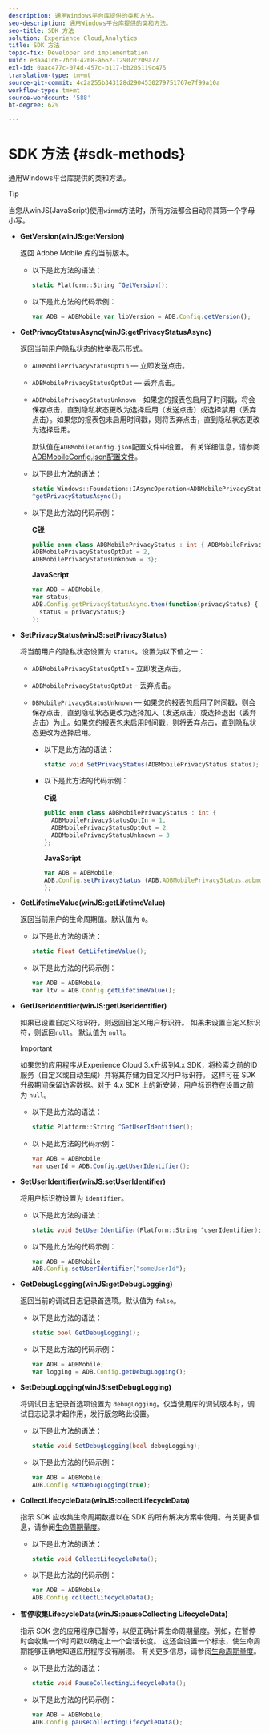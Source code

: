```yaml
---
description: 通用Windows平台库提供的类和方法。
seo-description: 通用Windows平台库提供的类和方法。
seo-title: SDK 方法
solution: Experience Cloud,Analytics
title: SDK 方法
topic-fix: Developer and implementation
uuid: e3aa41d6-7bc0-4208-a662-12907c209a77
exl-id: 0aac477c-074d-457c-b117-bb205119c475
translation-type: tm+mt
source-git-commit: 4c2a255b343128d2904530279751767e7f99a10a
workflow-type: tm+mt
source-wordcount: '588'
ht-degree: 62%

---
```


# SDK 方法 {#sdk-methods}

通用Windows平台库提供的类和方法。

>[!TIP]
>
>当您从winJS(JavaScript)使用`winmd`方法时，所有方法都会自动将其第一个字母小写。

* **GetVersion(winJS:getVersion)**

   返回 Adobe Mobile 库的当前版本。

   * 以下是此方法的语法：

      ```csharp
      static Platform::String ^GetVersion();
      ```

   * 以下是此方法的代码示例：

      ```js
      var ADB = ADBMobile;var libVersion = ADB.Config.getVersion();
      ```

* **GetPrivacyStatusAsync(winJS:getPrivacyStatusAsync)**

   返回当前用户隐私状态的枚举表示形式。

   * `ADBMobilePrivacyStatusOptIn`  — 立即发送点击。
   * `ADBMobilePrivacyStatusOptOut`  — 丢弃点击。
   * `ADBMobilePrivacyStatusUnknown` - 如果您的报表包启用了时间戳，将会保存点击，直到隐私状态更改为选择启用（发送点击）或选择禁用（丢弃点击）。如果您的报表包未启用时间戳，则将丢弃点击，直到隐私状态更改为选择启用。

      默认值在`ADBMobileConfig.json`配置文件中设置。 有关详细信息，请参阅[ADBMobileConfig.json配置文件](/help/universal-windows/c-configuration/c.json.md)。

   * 以下是此方法的语法：

      ```csharp
      static Windows::Foundation::IAsyncOperation<ADBMobilePrivacyStatus>
      ^getPrivacyStatusAsync();
      ```

   * 以下是此方法的代码示例：

      **C锐**

      ```csharp
      public enum class ADBMobilePrivacyStatus : int { ADBMobilePrivacyStatusOptIn = 1, 
      ADBMobilePrivacyStatusOptOut = 2, 
      ADBMobilePrivacyStatusUnknown = 3};
      ```

      **JavaScript**

      ```javascript
      var ADB = ADBMobile;
      var status;
      ADB.Config.getPrivacyStatusAsync.then(function(privacyStatus) {
        status = privacyStatus;}
      );
      ```

* **SetPrivacyStatus(winJS:setPrivacyStatus)**

   将当前用户的隐私状态设置为 `status`。设置为以下值之一：
   * `ADBMobilePrivacyStatusOptIn` - 立即发送点击。
   * `ADBMobilePrivacyStatusOptOut` - 丢弃点击。
   * `DBMobilePrivacyStatusUnknown`  — 如果您的报表包启用了时间戳，则会保存点击，直到隐私状态更改为选择加入（发送点击）或选择退出（丢弃点击）为止。如果您的报表包未启用时间戳，则将丢弃点击，直到隐私状态更改为选择启用。

      * 以下是此方法的语法：

         ```csharp
         static void SetPrivacyStatus(ADBMobilePrivacyStatus status);
         ```

      * 以下是此方法的代码示例：

         **C锐**

         ```csharp
         public enum class ADBMobilePrivacyStatus : int { 
           ADBMobilePrivacyStatusOptIn = 1, 
           ADBMobilePrivacyStatusOptOut = 2
           ADBMobilePrivacyStatusUnknown = 3
         };
         ```

         **JavaScript**

         ```js
         var ADB = ADBMobile;
         ADB.Config.setPrivacyStatus (ADB.ADBMobilePrivacyStatus.adbmobilePrivacyStatusOptIn
         );
         ```

* **GetLifetimeValue(winJS:getLifetimeValue)**

   返回当前用户的生命周期值。默认值为 `0`。

   * 以下是此方法的语法：

      ```csharp
      static float GetLifetimeValue(); 
      ```

   * 以下是此方法的代码示例：

      ```js
      var ADB = ADBMobile;
      var ltv = ADB.Config.getLifetimeValue();
      ```

* **GetUserIdentifier(winJS:getUserIdentifier)**

   如果已设置自定义标识符，则返回自定义用户标识符。 如果未设置自定义标识符，则返回`null`。
默认值为 `null`。

   >[!IMPORTANT]
   >
   >如果您的应用程序从Experience Cloud 3.x升级到4.x SDK，将检索之前的ID服务（自定义或自动生成）并将其存储为自定义用户标识符。 这样可在 SDK 升级期间保留访客数据。对于 4.x SDK 上的新安装，用户标识符在设置之前为 `null`。

   * 以下是此方法的语法：

      ```csharp
      static Platform::String ^GetUserIdentifier(); 
      ```

   * 以下是此方法的代码示例：

      ```csharp
      var ADB = ADBMobile;
      var userId = ADB.Config.getUserIdentifier(); 
      ```

* **SetUserIdentifier(winJS:setUserIdentifier)**

   将用户标识符设置为 `identifier`。

   * 以下是此方法的语法：

      ```csharp
      static void SetUserIdentifier(Platform::String ^userIdentifier); 
      ```

   * 以下是此方法的代码示例：

      ```javascript
      var ADB = ADBMobile;
      ADB.Config.setUserIdentifier("someUserId");
      ```

* **GetDebugLogging(winJS:getDebugLogging)**

   返回当前的调试日志记录首选项。默认值为 `false`。

   * 以下是此方法的语法：

      ```csharp
      static bool GetDebugLogging();
      ```

   * 以下是此方法的代码示例：

      ```javascript
      var ADB = ADBMobile;
      var logging = ADB.Config.getDebugLogging();
      ```

* **SetDebugLogging(winJS:setDebugLogging)**

   将调试日志记录首选项设置为 `debugLogging`。仅当使用库的调试版本时，调试日志记录才起作用，发行版忽略此设置。

   * 以下是此方法的语法：

      ```csharp
      static void SetDebugLogging(bool debugLogging);
      ```

   * 以下是此方法的代码示例：

      ```js
      var ADB = ADBMobile;
      ADB.Config.setDebugLogging(true);
      ```

* **CollectLifecycleData(winJS:collectLifecycleData)**

   指示 SDK 应收集生命周期数据以在 SDK 的所有解决方案中使用。有关更多信息，请参阅[生命周期量度](/help/universal-windows/metrics.md)。

   * 以下是此方法的语法：

      ```csharp
      static void CollectLifecycleData();
      ```

   * 以下是此方法的代码示例：

      ```js
      var ADB = ADBMobile;
      ADB.Config.collectLifecycleData();
      ```

* **暂停收&#x200B;集LifecycleData(winJS:pauseCollecting &#x200B; LifecycleData)**

   指示 SDK 您的应用程序已暂停，以便正确计算生命周期量度。例如，在暂停时会收集一个时间戳以确定上一个会话长度。 这还会设置一个标志，使生命周期能够正确地知道应用程序没有崩溃。 有关更多信息，请参阅[生命周期量度](/help/universal-windows/metrics.md)。

   * 以下是此方法的语法：

      ```csharp
      static void PauseCollectingLifecycleData();
      ```

   * 以下是此方法的代码示例：

      ```js
      var ADB = ADBMobile;
      ADB.Config.pauseCollectingLifecycleData(); 
      ```
